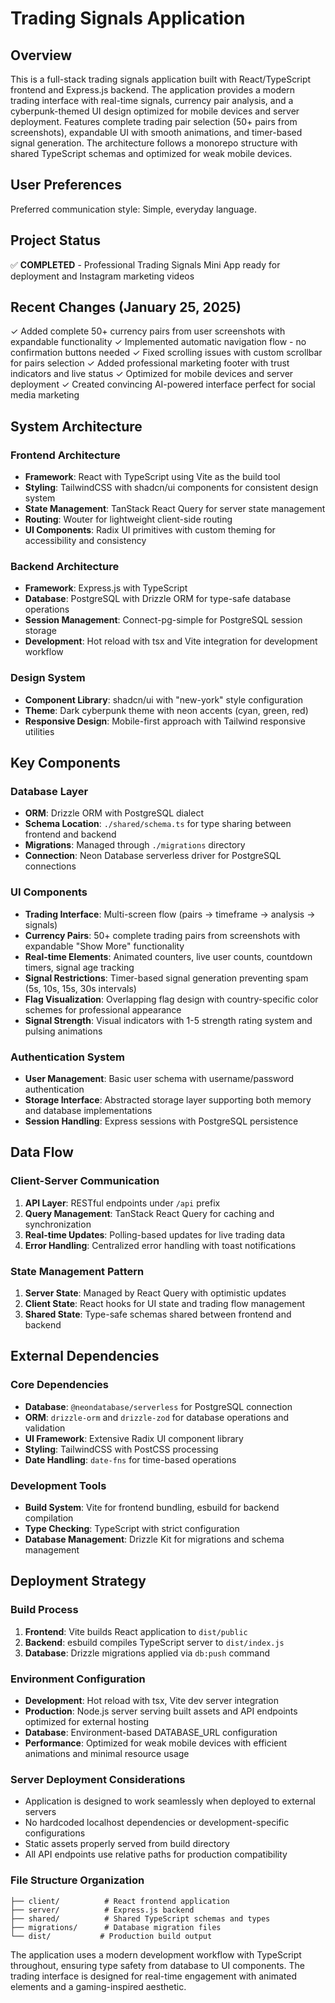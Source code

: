 # Trading Signals Application

## Overview

This is a full-stack trading signals application built with React/TypeScript frontend and Express.js backend. The application provides a modern trading interface with real-time signals, currency pair analysis, and a cyberpunk-themed UI design optimized for mobile devices and server deployment. Features complete trading pair selection (50+ pairs from screenshots), expandable UI with smooth animations, and timer-based signal generation. The architecture follows a monorepo structure with shared TypeScript schemas and optimized for weak mobile devices.

## User Preferences

Preferred communication style: Simple, everyday language.

## Project Status

✅ **COMPLETED** - Professional Trading Signals Mini App ready for deployment and Instagram marketing videos

## Recent Changes (January 25, 2025)

✓ Added complete 50+ currency pairs from user screenshots with expandable functionality
✓ Implemented automatic navigation flow - no confirmation buttons needed
✓ Fixed scrolling issues with custom scrollbar for pairs selection
✓ Added professional marketing footer with trust indicators and live status
✓ Optimized for mobile devices and server deployment
✓ Created convincing AI-powered interface perfect for social media marketing

## System Architecture

### Frontend Architecture
- **Framework**: React with TypeScript using Vite as the build tool
- **Styling**: TailwindCSS with shadcn/ui components for consistent design system
- **State Management**: TanStack React Query for server state management
- **Routing**: Wouter for lightweight client-side routing
- **UI Components**: Radix UI primitives with custom theming for accessibility and consistency

### Backend Architecture
- **Framework**: Express.js with TypeScript
- **Database**: PostgreSQL with Drizzle ORM for type-safe database operations
- **Session Management**: Connect-pg-simple for PostgreSQL session storage
- **Development**: Hot reload with tsx and Vite integration for development workflow

### Design System
- **Component Library**: shadcn/ui with "new-york" style configuration
- **Theme**: Dark cyberpunk theme with neon accents (cyan, green, red)
- **Responsive Design**: Mobile-first approach with Tailwind responsive utilities

## Key Components

### Database Layer
- **ORM**: Drizzle ORM with PostgreSQL dialect
- **Schema Location**: `./shared/schema.ts` for type sharing between frontend and backend
- **Migrations**: Managed through `./migrations` directory
- **Connection**: Neon Database serverless driver for PostgreSQL connections

### UI Components
- **Trading Interface**: Multi-screen flow (pairs → timeframe → analysis → signals)
- **Currency Pairs**: 50+ complete trading pairs from screenshots with expandable "Show More" functionality
- **Real-time Elements**: Animated counters, live user counts, countdown timers, signal age tracking
- **Signal Restrictions**: Timer-based signal generation preventing spam (5s, 10s, 15s, 30s intervals)
- **Flag Visualization**: Overlapping flag design with country-specific color schemes for professional appearance
- **Signal Strength**: Visual indicators with 1-5 strength rating system and pulsing animations

### Authentication System
- **User Management**: Basic user schema with username/password authentication
- **Storage Interface**: Abstracted storage layer supporting both memory and database implementations
- **Session Handling**: Express sessions with PostgreSQL persistence

## Data Flow

### Client-Server Communication
1. **API Layer**: RESTful endpoints under `/api` prefix
2. **Query Management**: TanStack React Query for caching and synchronization
3. **Real-time Updates**: Polling-based updates for live trading data
4. **Error Handling**: Centralized error handling with toast notifications

### State Management Pattern
1. **Server State**: Managed by React Query with optimistic updates
2. **Client State**: React hooks for UI state and trading flow management
3. **Shared State**: Type-safe schemas shared between frontend and backend

## External Dependencies

### Core Dependencies
- **Database**: `@neondatabase/serverless` for PostgreSQL connection
- **ORM**: `drizzle-orm` and `drizzle-zod` for database operations and validation
- **UI Framework**: Extensive Radix UI component library
- **Styling**: TailwindCSS with PostCSS processing
- **Date Handling**: `date-fns` for time-based operations

### Development Tools
- **Build System**: Vite for frontend bundling, esbuild for backend compilation
- **Type Checking**: TypeScript with strict configuration
- **Database Management**: Drizzle Kit for migrations and schema management

## Deployment Strategy

### Build Process
1. **Frontend**: Vite builds React application to `dist/public`
2. **Backend**: esbuild compiles TypeScript server to `dist/index.js`
3. **Database**: Drizzle migrations applied via `db:push` command

### Environment Configuration
- **Development**: Hot reload with tsx, Vite dev server integration
- **Production**: Node.js server serving built assets and API endpoints optimized for external hosting
- **Database**: Environment-based DATABASE_URL configuration
- **Performance**: Optimized for weak mobile devices with efficient animations and minimal resource usage

### Server Deployment Considerations
- Application is designed to work seamlessly when deployed to external servers
- No hardcoded localhost dependencies or development-specific configurations
- Static assets properly served from build directory
- All API endpoints use relative paths for production compatibility

### File Structure Organization
```
├── client/          # React frontend application
├── server/          # Express.js backend
├── shared/          # Shared TypeScript schemas and types
├── migrations/      # Database migration files
└── dist/           # Production build output
```

The application uses a modern development workflow with TypeScript throughout, ensuring type safety from database to UI components. The trading interface is designed for real-time engagement with animated elements and a gaming-inspired aesthetic.